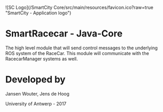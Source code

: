 ![SC Logo](/SmartCity Core/src/main/resources/favicon.ico?raw=true "SmartCity - Application logo")

SmartRacecar - Java-Core
================
The high level module that will send control messages to the underlying ROS system of the RaceCar. This module will communicate with the RacecarManager systems as well.


Developed by
============

Jansen Wouter,
Jens de Hoog

University of Antwerp - 2017
